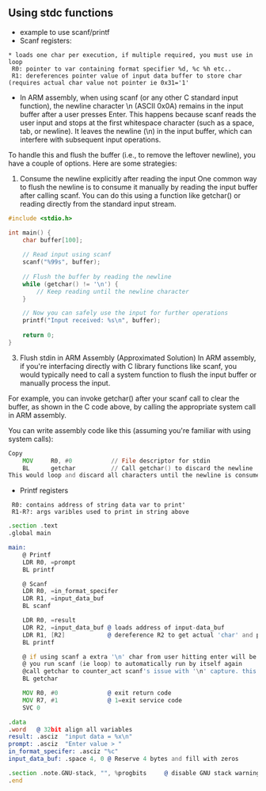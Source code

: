 ## Using stdc functions
* example to use scanf/printf
* Scanf registers:
```
* loads one char per execution, if multiple required, you must use in loop
 R0: pointer to var containing format specifier %d, %c %h etc..
 R1: dereferences pointer value of input data buffer to store char (requires actual char value not pointer ie 0x31='1'
```
* In ARM assembly, when using scanf (or any other C standard input function), the newline character \n (ASCII 0x0A) remains in the input buffer after a user presses Enter. This happens because scanf reads the user input and stops at the first whitespace character (such as a space, tab, or newline). It leaves the newline (\n) in the input buffer, which can interfere with subsequent input operations.

To handle this and flush the buffer (i.e., to remove the leftover newline), you have a couple of options. Here are some strategies:
1. Consume the newline explicitly after reading the input
One common way to flush the newline is to consume it manually by reading the input buffer after calling scanf. You can do this using a function like getchar() or reading directly from the standard input stream.
```c
#include <stdio.h>

int main() {
    char buffer[100];
    
    // Read input using scanf
    scanf("%99s", buffer);
    
    // Flush the buffer by reading the newline
    while (getchar() != '\n') {
        // Keep reading until the newline character
    }

    // Now you can safely use the input for further operations
    printf("Input received: %s\n", buffer);
    
    return 0;
}

```

3. Flush stdin in ARM Assembly (Approximated Solution)
In ARM assembly, if you're interfacing directly with C library functions like scanf, you would typically need to call a system function to flush the input buffer or manually process the input.

For example, you can invoke getchar() after your scanf call to clear the buffer, as shown in the C code above, by calling the appropriate system call in ARM assembly.

You can write assembly code like this (assuming you're familiar with using system calls):

```asm
Copy
    MOV     R0, #0           // File descriptor for stdin
    BL      getchar          // Call getchar() to discard the newline
This would loop and discard all characters until the newline is consumed, ensuring that the buffer is flushed.
```
* Printf registers
```
 R0: contains address of string data var to print'
 R1-R?: args varibles used to print in string above
```
```asm
.section .text
.global main

main:
	@ Printf
	LDR R0, =prompt
	BL printf

	@ Scanf
	LDR R0, =in_format_specifer
	LDR R1, =input_data_buf
	BL scanf

	LDR R0, =result
	LDR R2, =input_data_buf @ loads address of input-data_buf
	LDR R1, [R2]			@ dereference R2 to get actual 'char' and place in R1. 
	BL printf

	@ if using scanf a extra '\n' char from user hitting enter will be captured which causes the next time 
	@ you run scanf (ie loop) to automatically run by itself again 
	@call getchar to counter_act scanf's issue with '\n' capture. this will flush the buffer
	BL getchar	

	MOV R0, #0				@ exit return code
	MOV R7, #1				@ 1=exit service code
	SVC 0

.data
.word 	@ 32bit align all variables
result: .asciz	"input data = %x\n"
prompt: .asciz	"Enter value > "
in_format_specifer: .asciz "%c"
input_data_buf: .space 4, 0 @ Reserve 4 bytes and fill with zeros

.section .note.GNU-stack, "", %progbits		@ disable GNU stack warning
.end
```
